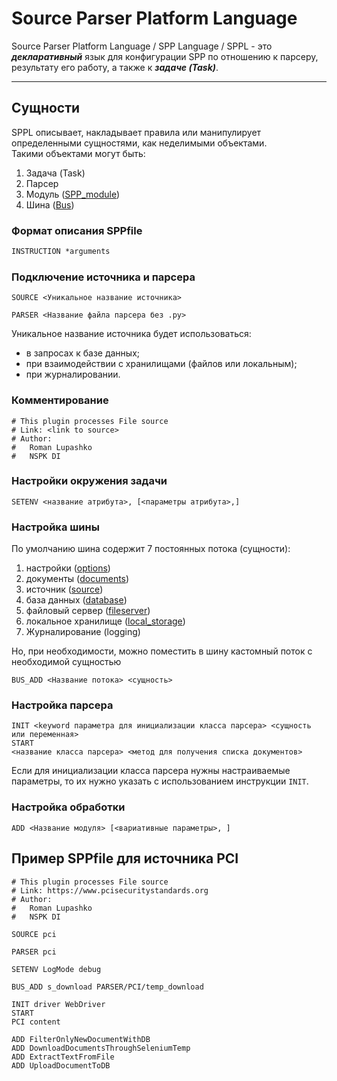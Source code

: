 # Source Parser Platform Language

Source Parser Platform Language / SPP Language / SPPL - это **_декларативный_** язык для конфигурации SPP по отношению
к парсеру, результату его работу, а также к _**задаче (Task)**_.
___

## Сущности

SPPL описывает, накладывает правила или манипулирует определенными сущностями, как неделимыми объектами.\
Такими объектами могут быть:

1. Задача (Task)
2. Парсер
3. Модуль
   ([SPP_module](https://github.com/CuberHuber/NSPK-DI-Sources-Parser-Platform/blob/sources_parser_platform/src/source_parser_platform/module/spp_module.py))
4. Шина
   ([Bus](https://github.com/CuberHuber/NSPK-DI-Sources-Parser-Platform/blob/sources_parser_platform/src/source_parser_platform/bus/bus.py))

### Формат описания SPPfile

```dockerfile
INSTRUCTION *arguments
```

### Подключение источника и парсера

```mysql
SOURCE <Уникальное название источника>

PARSER <Название файла парсера без .py>
```

Уникальное название источника будет использоваться:

- в запросах к базе данных;
- при взаимодействии с хранилищами (файлов или локальным);
- при журналировании.

### Комментирование

```mysql
# This plugin processes File source
# Link: <link to source>
# Author:
#	Roman Lupashko
#	NSPK DI
```

### Настройки окружения задачи

```
SETENV <название атрибута>, [<параметры атрибута>,]

```

### Настройка шины

По умолчанию шина содержит 7 постоянных потока (сущности):

1. настройки
   ([options](https://github.com/CuberHuber/NSPK-DI-Sources-Parser-Platform/blob/sources_parser_platform/src/sources_parser_platform/bus/flow/entity/options.py))
2. документы
   ([documents](https://github.com/CuberHuber/NSPK-DI-Sources-Parser-Platform/blob/sources_parser_platform/src/sources_parser_platform/bus/flow/entity/documents.py))
3. источник
   ([source](https://github.com/CuberHuber/NSPK-DI-Sources-Parser-Platform/blob/sources_parser_platform/src/sources_parser_platform/bus/flow/entity/source.py))
4. база данных
   ([database](https://github.com/CuberHuber/NSPK-DI-Sources-Parser-Platform/blob/sources_parser_platform/src/sources_parser_platform/bus/flow/entity/database.py))
5. файловый сервер
   ([fileserver](https://github.com/CuberHuber/NSPK-DI-Sources-Parser-Platform/blob/sources_parser_platform/src/sources_parser_platform/bus/flow/entity/fileserver.py))
6. локальное хранилище
   ([local_storage](https://github.com/CuberHuber/NSPK-DI-Sources-Parser-Platform/blob/sources_parser_platform/src/sources_parser_platform/bus/flow/entity/local_storage.py))
7. Журналирование (logging)

Но, при необходимости, можно поместить в шину кастомный поток с необходимой сущностью

```mysql
BUS_ADD <Название потока> <сущность>
```

### Настройка парсера

```mysql
INIT <keyword параметра для инициализации класса парсера> <сущность или переменная>
START
<название класса парсера> <метод для получения списка документов>
```

Если для инициализации класса парсера нужны настраиваемые параметры, то их нужно указать
с использованием инструкции ```INIT```.

### Настройка обработки

```mysql
ADD <Название модуля> [<вариативные параметры>, ]
```

## Пример SPPfile для источника PCI

```mysql
# This plugin processes File source
# Link: https://www.pcisecuritystandards.org
# Author:
#	Roman Lupashko
#	NSPK DI

SOURCE pci

PARSER pci

SETENV LogMode debug

BUS_ADD s_download PARSER/PCI/temp_download

INIT driver WebDriver
START
PCI content

ADD FilterOnlyNewDocumentWithDB
ADD DownloadDocumentsThroughSeleniumTemp
ADD ExtractTextFromFile
ADD UploadDocumentToDB

```
